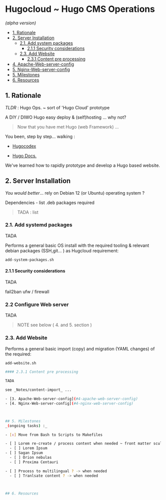 # Hugocloud ~ Hugo CMS Operations
_(alpha version)_

<!-- TOC depthFrom:2 -->
- [1. Rationale](#1-rationale)
- [2. Server Installation](#2-server-installation)
    - [2.1. Add system packages](#21-add-system-packages)
	  - [2.1.1 Security considerations](#211-security-considerations)
	- [2.3. Add Website](#23-add-website)
	  - [2.3.1 Content pre processing](#311-content-pre-processing)
- [4. Apache-Web-server-config](#4-apache-web-server-config)
- [5. Nginx-Web-server-config](#5-nginx-web-server-config)
- [5. Milestones](#5-milestones)
- [6. Resources](#6-resources)


<!-- /TOC -->


## 1. Rationale

*TLDR* : Hugo Ops. ~  sort of 'Hugo Cloud' prototype 

A DIY / DIWO Hugo easy deploy &amp; (self)hosting ... why not? 


> Now that you have met Hugo (web Framework) ...

 You been, step by step... walking :

- [Hugocodex](https://github.com/jhvanderschee/hugocodex)

- [Hugo Docs.](https://gohugo.io/getting-started/)


We've learned how to rapidly prototype and develop a Hugo based website.

      
## 2. Server Installation 

*You would better*...  rely on Debian 12 (or Ubuntu)  operating system ?

Dependencies  - list .deb packages required

> TADA : list 
 
### 2.1. Add systemd packages

TADA

Performs a general basic OS install with the required tooling & relevant debian packages (SSH,git... ) as Hugcloud requirement:

``` bash
add-system-packages.sh
```

#### 2.1.1 Security considerations

TADA

fail2ban
ufw / firewall

### 2.2 Configure Web server

TADA

> NOTE see below ( 4. and 5. section )

### 2.3. Add Website

Performs a general basic import (copy)  and migration (YAML changes)  of the required:

``` bash
add-website.sh

#### 2.3.1 Content pre processing

TADA

see _Notes/content-import_ ...

- [3. Apache-Web-server-config](#4-apache-web-server-config)
- [4. Nginx-Web-server-config](#4-nginx-web-server-config)



## 5. Milestones
_(ongoing tasks) :_

- [x] Move from Bash to Scripts to Makefiles

- [ ] Lorem re-create / process content when needed ~ front matter sculpting (YAML)
  - [ ] Lorem Ipsum 
- [ ] Sagan Ipsum
  - [ ] Orion nebulas
  - [ ] Proxima Centauri

- [ ] Process to multilingual ? -> when needed
  - [ ] Tranlsate content ? -> when needed



## 6. Resources















